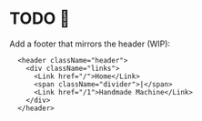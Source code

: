# TODO 🚧

Add a footer that mirrors the header (WIP): 

      <header className="header">
        <div className="links">
          <Link href="/">Home</Link>
          <span className="divider">|</span>
          <Link href="/1">Handmade Machine</Link>
        </div>
      </header>

